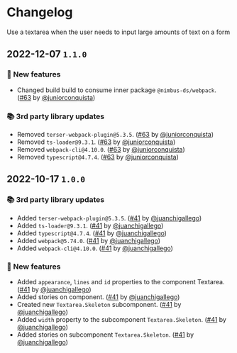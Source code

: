 # Changelog

Use a textarea when the user needs to input large amounts of text on a form

## 2022-12-07 `1.1.0`

### 🎉 New features

- Changed build build to consume inner package `@nimbus-ds/webpack`. ([#63](https://github.com/TiendaNube/nimbus-design-system/pull/63) by [@juniorconquista](https://github.com/juniorconquista))

### 📚 3rd party library updates

- Removed `terser-webpack-plugin@5.3.5`. ([#63](https://github.com/TiendaNube/nimbus-design-system/pull/63) by [@juniorconquista](https://github.com/juniorconquista))
- Removed `ts-loader@9.3.1`. ([#63](https://github.com/TiendaNube/nimbus-design-system/pull/63) by [@juniorconquista](https://github.com/juniorconquista))
- Removed `webpack-cli@4.10.0`. ([#63](https://github.com/TiendaNube/nimbus-design-system/pull/63) by [@juniorconquista](https://github.com/juniorconquista))
- Removed `typescript@4.7.4`. ([#63](https://github.com/TiendaNube/nimbus-design-system/pull/63) by [@juniorconquista](https://github.com/juniorconquista))

## 2022-10-17 `1.0.0`

### 📚 3rd party library updates

- Added `terser-webpack-plugin@5.3.5`. ([#41](https://github.com/TiendaNube/nimbus-design-system/pull/41) by [@juanchigallego](https://github.com/juanchigallego))
- Added `ts-loader@9.3.1`. ([#41](https://github.com/TiendaNube/nimbus-design-system/pull/41) by [@juanchigallego](https://github.com/juanchigallego))
- Added `typescript@4.7.4`. ([#41](https://github.com/TiendaNube/nimbus-design-system/pull/41) by [@juanchigallego](https://github.com/juanchigallego))
- Added `webpack@5.74.0`. ([#41](https://github.com/TiendaNube/nimbus-design-system/pull/41) by [@juanchigallego](https://github.com/juanchigallego))
- Added `webpack-cli@4.10.0`. ([#41](https://github.com/TiendaNube/nimbus-design-system/pull/41) by [@juanchigallego](https://github.com/juanchigallego))

### 🎉 New features

- Added `appearance`, `lines` and `id` properties to the component Textarea. ([#41](https://github.com/TiendaNube/nimbus-design-system/pull/41) by [@juanchigallego](https://github.com/juanchigallego))
- Added stories on component. ([#41](https://github.com/TiendaNube/nimbus-design-system/pull/41) by [@juanchigallego](https://github.com/juanchigallego))
- Created new `Textarea.Skeleton` subcomponent. ([#41](https://github.com/TiendaNube/nimbus-design-system/pull/41) by [@juanchigallego](https://github.com/juanchigallego))
- Added `width` property to the subcomponent `Textarea.Skeleton`. ([#41](https://github.com/TiendaNube/nimbus-design-system/pull/41) by [@juanchigallego](https://github.com/juanchigallego))
- Added stories on subcomponent `Textarea.Skeleton`. ([#41](https://github.com/TiendaNube/nimbus-design-system/pull/41) by [@juanchigallego](https://github.com/juanchigallego))
